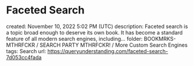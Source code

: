 # Faceted Search

created: November 10, 2022 5:02 PM (UTC)
description: Faceted search is a topic broad enough to deserve its own book. It has become a standard feature of all modern search engines, including…
folder: BOOKMRKS-MTHRFCKR / SEARCH PARTY MTHRFCKR! / More Custom Search Engines
tags: Search
url: https://queryunderstanding.com/faceted-search-7d053cc4fada